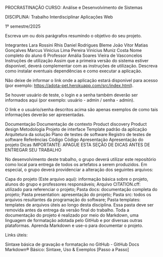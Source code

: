 PROCRASTINAÇÃO
CURSO: Análise e Desenvolvimento de Sistemas

DISCIPLINA: Trabalho Interdisciplinar Aplicações Web

1º semestre/2025

Escreva um ou dois parágrafos resumindo o objetivo do seu projeto.

Integrantes
Lara Rossini Rhis
Daniel Rodrigues Bleme
João Vitor Matias Gonçalves
Marcus Vinicius Lima Pereira
Vinicius Muniz Costa
Nome completo do aluno 6
Professor
Amália Soares Vieira de Vasconcelos
Instruções de utilização
Assim que a primeira versão do sistema estiver disponível, deverá complementar com as instruções de utilização. Descreva como instalar eventuais dependências e como executar a aplicação.

Não deixe de informar o link onde a aplicação estará disponível para acesso (por exemplo: https://adota-pet.herokuapp.com/src/index.html).

Se houver usuário de teste, o login e a senha também deverão ser informados aqui (por exemplo: usuário - admin / senha - admin).

O link e o usuário/senha descritos acima são apenas exemplos de como tais informações deverão ser apresentadas.

Documentação
Documentação de contexto
Product discovery
Product design
Metodologia
Projeto de interface
Template padrão da aplicação
Arquitetura da solução
Plano de testes de software
Registro de testes de software
Referências
Código
Código
Apresentação
Apresentação do projeto
Dicas
IMPORTANTE: APAGUE ESTA SEÇÃO DE DICAS ANTES DE ENTREGAR SEU TRABALHO

No desenvolvimento deste trabalho, o grupo deverá utilizar este repositório como local para entrega de todos os artefatos a serem produzidos. Em especial, o grupo deverá providenciar a alteração dos seguintes arquivos:

Capa do projeto (Este arquivo aqui): informação básica sobre o projeto, alunos do grupo e professores responsáveis;
Arquivo CITATION.cff: utilizado para referenciar o projeto;
Pasta docs: documentação completa do projeto;
Pasta presentation: apresentação do projeto;
Pasta src: todos os arquivos resultantes da programação do software;
Pasta templates: templates de arquivos úteis ao longo desta disciplina. Essa pasta deve ser removida antes da entrega da versão final do trabalho.
Toda a documentação do projeto é realizado por meio do Markdown, uma linguagem de formatação adotada pelo GitHub e por diversas outras plataformas. Aprenda Markdown e use-o para documentar o projeto.

Links úteis:

Sintaxe básica de gravação e formatação no GitHub - GitHub Docs
Markdown® Básico: Sintaxe, Uso & Exemplos [Passo a Passo]
